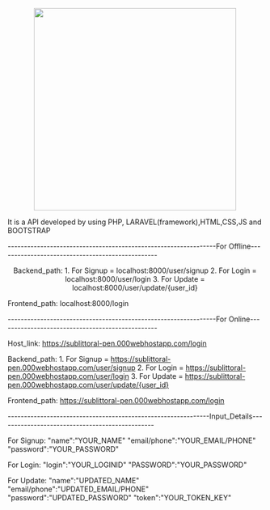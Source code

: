 <p align="center"><a href="https://laravel.com" target="_blank"><img src="https://raw.githubusercontent.com/laravel/art/master/logo-lockup/5%20SVG/2%20CMYK/1%20Full%20Color/laravel-logolockup-cmyk-red.svg" width="400"></a></p>

It is a API developed by using PHP, LARAVEL(framework),HTML,CSS,JS and BOOTSTRAP

----------------------------------------------------------------For Offline-------------------------------------------------

<p align="center">
Backend_path: 
              1. For Signup = localhost:8000/user/signup
              2. For Login  = localhost:8000/user/login
              3. For Update = localhost:8000/user/update/{user_id}
              
Frontend_path: localhost:8000/login   
</p>
----------------------------------------------------------------For Online-------------------------------------------------
<p align="center">

Host_link:  https://sublittoral-pen.000webhostapp.com/login 

Backend_path: 
              1. For Signup = https://sublittoral-pen.000webhostapp.com/user/signup
              2. For Login  = https://sublittoral-pen.000webhostapp.com/user/login
              3. For Update = https://sublittoral-pen.000webhostapp.com/user/update/{user_id}
              
Frontend_path: https://sublittoral-pen.000webhostapp.com/login    
</p>
--------------------------------------------------------------Input_Details------------------------------------------------
<p align="center">

For Signup:   "name":"YOUR_NAME"
              "email/phone":"YOUR_EMAIL/PHONE"
              "password":"YOUR_PASSWORD"
       
For Login:    "login":"YOUR_LOGINID"
              "PASSWORD":"YOUR_PASSWORD"
              
For Update:   "name":"UPDATED_NAME"
              "email/phone":"UPDATED_EMAIL/PHONE"
              "password":"UPDATED_PASSWORD" 
              "token":"YOUR_TOKEN_KEY"
</p>


